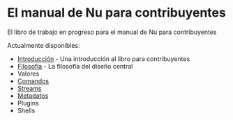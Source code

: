 # El manual de Nu para contribuyentes
El libro de trabajo en progreso para el manual de Nu para contribuyentes

Actualmente disponibles:

* [Introducción](introduccion.md) - Una introducción al libro para contribuyentes
* [Filosofía](filosofia.md) - La filosofía del diseño central
* Valores
* [Comandos](comandos.md)
* [Streams](streams.md)
* [Metadatos](metadatos.md)
* Plugins 
* Shells